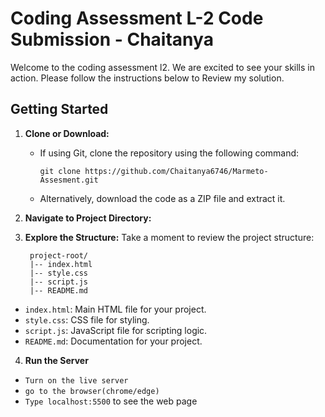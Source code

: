 # Coding Assessment L-2 Code Submission - Chaitanya

Welcome to the coding assessment l2. We are excited to see your skills in action. Please follow the instructions below to Review my solution.

## Getting Started

1. **Clone or Download:**
   - If using Git, clone the repository using the following command:
     ```
     git clone https://github.com/Chaitanya6746/Marmeto-Assesment.git
     ```
   - Alternatively, download the code as a ZIP file and extract it.

2. **Navigate to Project Directory:**

3. **Explore the Structure:**
Take a moment to review the project structure:

        project-root/
        |-- index.html
        |-- style.css
        |-- script.js
        |-- README.md
- `index.html`: Main HTML file for your project.
- `style.css`: CSS file for styling.
- `script.js`: JavaScript file for scripting logic.
- `README.md`: Documentation for your project.
 
4. **Run the Server**
	
- `Turn on the live server`
- `go to the browser(chrome/edge)`
- `Type localhost:5500` to see the web page 
